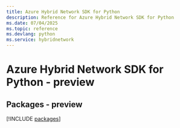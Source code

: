 ```yaml
---
title: Azure Hybrid Network SDK for Python
description: Reference for Azure Hybrid Network SDK for Python
ms.date: 07/04/2025
ms.topic: reference
ms.devlang: python
ms.service: hybridnetwork
---
```

# Azure Hybrid Network SDK for Python - preview
## Packages - preview
[!INCLUDE [packages](hybrid-network-index.md)]